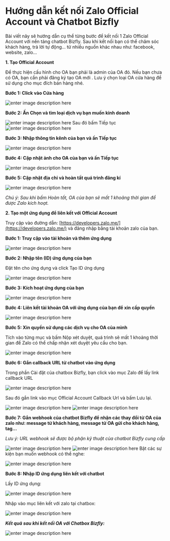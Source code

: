 # Hướng dẫn kết nối Zalo Official Account và Chatbot Bizfly

Bài viết nãy sẽ hướng dẫn cụ thể từng bước để kết nối 1 Zalo Official Account với nền tảng chatbot Bizfly. Sau khi kết nối bạn có thể chăm sóc khách hàng, trả lời tự động… từ nhiều nguồn khác nhau như: facebook, website, zalo...

**1. Tạo Official Account**

Để thực hiện cấu hình cho OA bạn phải là admin của OA đó. Nếu bạn chưa có OA, bạn cần phải đăng ký tạo OA mới . Lưu ý chọn loại OA cửa hàng để sử dụng cho mục đích bán hàng nhé.

**Bước 1: Click vào Cửa hàng**

![enter image description here](https://static8.muarecdn.com/original/muare/images/2020/03/18/5496633_1.png)

**Bước 2: Ấn Chọn và tìm loại dịch vụ bạn muốn kinh doanh**

![enter image description here](https://static8.muarecdn.com/original/muare/images/2020/03/18/5496634_2.png)
Sau đó bấm Tiếp tục
![enter image description here](https://static8.muarecdn.com/original/muare/images/2020/03/18/5496636_3.png)

**Bước 3: Nhập thông tin kênh của bạn và ấn Tiếp tục**

![enter image description here](https://static8.muarecdn.com/original/muare/images/2020/03/18/5496641_4.png)

**Bước 4: Cập nhật ảnh cho OA của bạn và ấn Tiếp tục**

![enter image description here](https://static8.muarecdn.com/original/muare/images/2020/03/18/5496656_5.png)

**Bước 5: Cập nhật địa chỉ và hoàn tất quá trình đăng kí**

![enter image description here](https://static8.muarecdn.com/original/muare/images/2020/03/18/5496657_6.png)

*Chú ý: Sau khi bấm Hoàn tất, OA của bạn sẽ mất 1 khoảng thời gian để được Zalo kích hoạt.*

**2. Tạo một ứng dụng để liên kết với Official Account**

Truy cập vào đường dẫn: [https://developers.zalo.me/](https://developers.zalo.me/) và đăng nhập bằng tài khoản zalo của bạn.

**Bước 1: Truy cập vào tài khoản và thêm ứng dụng**

![enter image description here](https://static8.muarecdn.com/original/muare/images/2020/03/18/5496664_7.png)

**Bước 2: Nhập tên (ID) ứng dụng của bạn**

Đặt tên cho ứng dụng và click Tạo ID ứng dụng

![enter image description here](https://static8.muarecdn.com/original/muare/images/2020/03/18/5496666_8.png)

**Bước 3: Kích hoạt ứng dụng của bạn**

![enter image description here](https://static8.muarecdn.com/original/muare/images/2020/03/18/5496669_9.png)

**Bước 4: Liên kết tài khoản OA với ứng dụng của bạn để xin cấp quyền**

![enter image description here](https://static8.muarecdn.com/original/muare/images/2020/03/18/5496675_10.png)

**Bước 5: Xin quyền sử dụng các dịch vụ cho OA của mình**

Tích vào từng mục và bấm Nộp xét duyệt, quá trình sẽ mất 1 khoảng thời gian để Zalo có thể chấp nhận xét duyệt yêu cầu cho bạn.

![enter image description here](https://static8.muarecdn.com/original/muare/images/2020/03/18/5496677_11.png)

**Bước 6: Gắn callback URL từ chatbot vào ứng dụng**

Trong phần Cài đặt của chatbox Bizfly, bạn click vào mục Zalo để lấy link callback URL

![enter image description here](https://static8.muarecdn.com/original/muare/images/2020/03/18/5496678_12.png)

Sau đó gắn link vào mục Official Account Callback Url và bấm Lưu lại.

![enter image description here](https://static8.muarecdn.com/original/muare/images/2020/03/18/5496679_13.png)
![enter image description here](https://static8.muarecdn.com/original/muare/images/2020/03/18/5496680_14.png)

**Bước 7: Gắn webhook của chatbot Bizfly để nhận các thay đổi từ OA của zalo như: message từ khách hàng, message từ OA gửi cho khách hàng, tag...**

_Lưu ý: URL webhook sẽ được bộ phận kỹ thuật của chatbot Bizfly cung cấp_

![enter image description here](https://static8.muarecdn.com/original/muare/images/2020/03/18/5496682_15.png)
![enter image description here](https://static8.muarecdn.com/original/muare/images/2020/03/18/5496683_16.png)
Bật các sự kiện bạn muốn webhook có thể nghe:

![enter image description here](https://static8.muarecdn.com/original/muare/images/2020/03/18/5496685_17.png)

**Bước 8: Nhập ID ứng dụng liên kết với chatbot**

Lấy ID ứng dụng: 

![enter image description here](https://static8.muarecdn.com/original/muare/images/2020/03/18/5496688_18.png)

Nhập vào mục liên kết với zalo tại chatbox:

![enter image description here](https://static8.muarecdn.com/original/muare/images/2020/03/18/5496693_19.png)

***Kết quả sau khi kết nối OA với Chatbox Bizfly:***

![enter image description here](https://static8.muarecdn.com/original/muare/images/2020/03/18/5496695_20.png)
